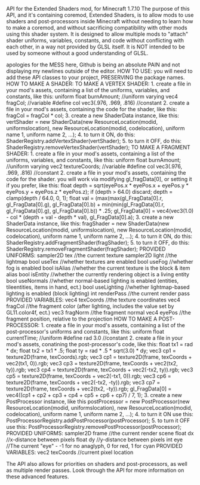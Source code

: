 API for the Extended Shaders mod, for Minecraft 1.7.10
The purpose of this API, and it's containing coremod, Extended Shaders, is to allow mods to use shaders and post-processors inside Minecraft without needing to learn how to make a coremod, and without sacrificing compatibility with other mods using this shader system.
It is designed to allow multiple mods to "attach" shader uniforms, variables, constants, and code without conflicting with each other, in a way not provided by GLSL itself.
It is NOT intended to be used by someone without a good understanding of GLSL.

apologies for the MESS here, Github is being an absolute PAIN and not displaying my newlines outside of the editor.
HOW TO USE:
	you will need to add these API classes to your project, PRESERVING the package names.
	HOW TO MAKE A SHADER:
		TO MAKE A VERTEX SHADER:
			1. create a file in your mod's assets, containing a list of the uniforms, variables, and constants, like this:
				uniform float burnAmount; //uniform
				varying vec4 fragCol; //variable
				#define col vec3(.976, .969, .816) //constant
			2. create a file in your mod's assets, containing the code for the shader, like this:
				fragCol = fragCol * col;
			3. create a new ShaderData instance, like this:
				vertShader = new ShaderData(new ResourceLocation(modid, uniformslocation), new ResourceLocation(modid, codelocation), uniform name 1, uniform name 2, ...);
			4. to turn it ON, do this:
				ShaderRegistry.addVertexShader(vertShader);
			5. to turn it OFF, do this:
				ShaderRegistry.removeVertexShader(vertShader);
		TO MAKE A FRAGMENT SHADER:
			1. create a file in your mod's assets, containing a list of the uniforms, variables, and constants, like this:
				uniform float burnAmount; //uniform
				varying vec2 textureCoords; //variable
				#define col vec3(.976, .969, .816) //constant
			2. create a file in your mod's assets, containing the code for the shader. you will work via modifying gl_fragData[0], or setting it if you prefer, like this:
				float depth = sqrt(eyePos.x * eyePos.x + eyePos.y * eyePos.y + eyePos.z * eyePos.z);
				if (depth > 64.0) discard;
				depth = clamp(depth / 64.0, 0, 1);
				float val = (max(max(gl_FragData[0].r, gl_FragData[0].g), gl_FragData[0].b) + min(min(gl_FragData[0].r, gl_FragData[0].g), gl_FragData[0].b)) * .25;
				gl_FragData[0] = vec4(vec3(1.0) - col * (depth + val - depth * val), gl_FragData[0].a);
			3. create a new ShaderData instance, like this:
				fragShader = new ShaderData(new ResourceLocation(modid, uniformslocation), new ResourceLocation(modid, codelocation), uniform name 1, uniform name 2, ...);
			4. to turn it ON, do this:
				ShaderRegistry.addFragmentShader(fragShader);
			5. to turn it OFF, do this:
				ShaderRegistry.removeFragmentShader(fragShader);
		PROVIDED UNIFORMS:
			sampler2D tex //the current texture
			sampler2D light //the lightmap
			bool useTex //whether textures are enabled
			bool useFog //whether fog is enabled
			bool isAlias //whether the current texture is the block & item alias
			bool isEntity //whether the currently rendering object is a living entity
			bool useNormals //whether normal-based lighting is enabled (entities, tileentities, items in hand, ect.)
			bool useLighting //whether lightmap-based lighting is enabled (block lighting)
			int renderPass //the current render pass
		PROVIDED VARIABLES:
			vec4 texCoords //the texture coordinates
			vec4 fragCol //the fragment color (after lighting, includes the value set by GL11.color4f, ect.)
			vec3 fragNorm //the fragment normal
			vec4 eyePos //the fragment position, relative to the projection
	HOW TO MAKE A POST-PROCESSOR:
		1. create a file in your mod's assets, containing a list of the post-processor's uniforms and constants, like this:
			uniform float currentTime; //uniform
			#define rad 3.0 //constant
		2. create a file in your mod's assets, conatining the post-processor's code, like this:
			float tx1 = rad * dx;
			float tx2 = tx1 * .5;
			float ty = rad * .5 * sqrt(3.0) * dy;
			vec3 cp1 = texture2D(frame, texCoords).rgb;
			vec3 cp1 = texture2D(frame, texCoords + vec2(tx1, 0)).rgb;
			vec3 cp3 = texture2D(frame, texCoords + vec2(tx2, ty)).rgb;
			vec3 cp4 = texture2D(frame, texCoords + vec2(-tx2, ty)).rgb;
			vec3 cp5 = texture2D(frame, texCoords + vec2(-tx1, 0)).rgb;
			vec3 cp6 = texture2D(frame, texCoords + vec2(-tx2, -ty)).rgb;
			vec3 cp7 = texture2D(frame, texCoords + vec2(tx2, -ty)).rgb;
			gl_FragData[0] = vec4((cp1 + cp2 + cp3 + cp4 + cp5 + cp6 + cp7) / 7, 1);
		3. create a new PostProcessor instance, like this
			postProcessor = new PostProcessor(new ResourceLocation(modid, uniformslocation), new ResourceLocation(modid, codelocation), uniform name 1, uniform name 2, ...);
		4. to turn it ON use this:
			PostProcessorRegistry.addPostProcessor(postProcessor);
		5. to turn it OFF use this:
			PostProcessorRegistry.removePostProcessor(postProcessor);
		PROVIDED UNIFORMS:
			sampler2D frame //the current render scene
			float dx //x-distance between pixels
			float dy //y-distance between pixels
			int eye //The current "eye" - -1 for no anaglyph, 0 for red, 1 for cyan
		PROVIDED VARIABLES:
			vec2 texCoords //current pixel location
			
The API also allows for priorities on shaders and post-processors, as well as multiple render passes. Look through the API for more information on these advanced features.
